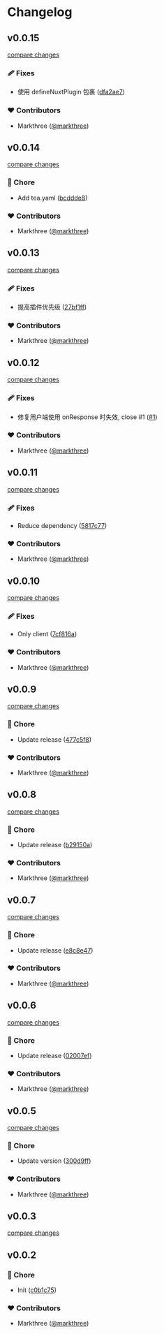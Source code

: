 # Changelog


## v0.0.15

[compare changes](https://github.com/markthree/nuxt-fix-ofetch/compare/v0.0.14...v0.0.15)

### 🩹 Fixes

- 使用 defineNuxtPlugin 包裹 ([dfa2ae7](https://github.com/markthree/nuxt-fix-ofetch/commit/dfa2ae7))

### ❤️ Contributors

- Markthree ([@markthree](http://github.com/markthree))

## v0.0.14

[compare changes](https://github.com/markthree/nuxt-fix-ofetch/compare/v0.0.13...v0.0.14)

### 🏡 Chore

- Add tea.yaml ([bcddde8](https://github.com/markthree/nuxt-fix-ofetch/commit/bcddde8))

### ❤️ Contributors

- Markthree ([@markthree](http://github.com/markthree))

## v0.0.13

[compare changes](https://github.com/markthree/nuxt-fix-ofetch/compare/v0.0.12...v0.0.13)

### 🩹 Fixes

- 提高插件优先级 ([27bf1ff](https://github.com/markthree/nuxt-fix-ofetch/commit/27bf1ff))

### ❤️ Contributors

- Markthree ([@markthree](http://github.com/markthree))

## v0.0.12

[compare changes](https://github.com/markthree/nuxt-fix-ofetch/compare/v0.0.11...v0.0.12)

### 🩹 Fixes

- 修复用户端使用  onResponse 时失效, close #1 ([#1](https://github.com/markthree/nuxt-fix-ofetch/issues/1))

### ❤️ Contributors

- Markthree ([@markthree](http://github.com/markthree))

## v0.0.11

[compare changes](https://github.com/markthree/nuxt-fix-ofetch/compare/v0.0.10...v0.0.11)

### 🩹 Fixes

- Reduce dependency ([5817c77](https://github.com/markthree/nuxt-fix-ofetch/commit/5817c77))

### ❤️ Contributors

- Markthree ([@markthree](http://github.com/markthree))

## v0.0.10

[compare changes](https://github.com/markthree/nuxt-fix-ofetch/compare/v0.0.9...v0.0.10)

### 🩹 Fixes

- Only client ([7cf816a](https://github.com/markthree/nuxt-fix-ofetch/commit/7cf816a))

### ❤️ Contributors

- Markthree ([@markthree](http://github.com/markthree))

## v0.0.9

[compare changes](https://github.com/markthree/nuxt-fix-ofetch/compare/v0.0.8...v0.0.9)

### 🏡 Chore

- Update release ([477c5f8](https://github.com/markthree/nuxt-fix-ofetch/commit/477c5f8))

### ❤️ Contributors

- Markthree ([@markthree](http://github.com/markthree))

## v0.0.8

[compare changes](https://github.com/markthree/nuxt-fix-ofetch/compare/v0.0.7...v0.0.8)

### 🏡 Chore

- Update release ([b29150a](https://github.com/markthree/nuxt-fix-ofetch/commit/b29150a))

### ❤️ Contributors

- Markthree ([@markthree](http://github.com/markthree))

## v0.0.7

[compare changes](https://github.com/markthree/nuxt-fix-ofetch/compare/v0.0.6...v0.0.7)

### 🏡 Chore

- Update release ([e8c8e47](https://github.com/markthree/nuxt-fix-ofetch/commit/e8c8e47))

### ❤️ Contributors

- Markthree ([@markthree](http://github.com/markthree))

## v0.0.6

[compare changes](https://github.com/markthree/nuxt-fix-ofetch/compare/v0.0.5...v0.0.6)

### 🏡 Chore

- Update release ([02007ef](https://github.com/markthree/nuxt-fix-ofetch/commit/02007ef))

### ❤️ Contributors

- Markthree ([@markthree](http://github.com/markthree))

## v0.0.5

[compare changes](https://github.com/markthree/nuxt-fix-ofetch/compare/v0.0.3...v0.0.5)

### 🏡 Chore

- Update version ([300d9ff](https://github.com/markthree/nuxt-fix-ofetch/commit/300d9ff))

### ❤️ Contributors

- Markthree ([@markthree](http://github.com/markthree))

## v0.0.3

[compare changes](https://github.com/markthree/nuxt-fix-ofetch/compare/v0.0.2...v0.0.3)

## v0.0.2


### 🏡 Chore

- Init ([c0b1c75](https://github.com/markthree/nuxt-fix-ofetch/commit/c0b1c75))

### ❤️ Contributors

- Markthree ([@markthree](http://github.com/markthree))

